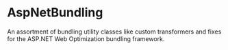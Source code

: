 AspNetBundling
==============

An assortment of bundling utility classes like custom transformers and fixes for the ASP.NET Web Optimization bundling framework.
